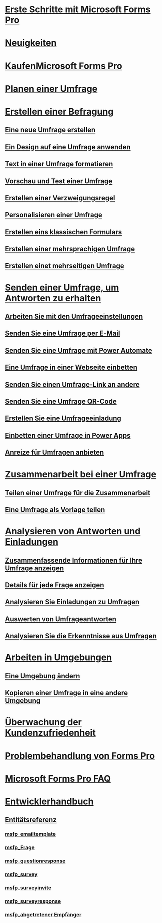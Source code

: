 # [Erste Schritte mit Microsoft Forms Pro](get-started.md) 

# [Neuigkeiten](whats-new.md)

# [KaufenMicrosoft Forms Pro](purchase.md)

# [Planen einer Umfrage](plan-survey.md)

# [Erstellen einer Befragung](create-survey.md)
## [Eine neue Umfrage erstellen](create-new-survey.md)
## [Ein Design auf eine Umfrage anwenden](apply-theme.md)  
## [Text in einer Umfrage formatieren](survey-text-format.md)
## [Vorschau und Test einer Umfrage](preview-test-survey.md) 
## [Erstellen einer Verzweigungsregel](create-branching-rule.md) 
## [Personalisieren einer Umfrage](personalize-survey.md)
## [Erstellen eins klassischen Formulars](create-classic-form.md)
## [Erstellen einer mehrsprachigen Umfrage](create-multilingual-survey.md)
## [Erstellen einet mehrseitigen Umfrage](create-multipage-survey.md)

# [Senden einer Umfrage, um Antworten zu erhalten](send-survey.md)
## [Arbeiten Sie mit den Umfrageeinstellungen](invite-settings.md)  
## [Senden Sie eine Umfrage per E-Mail](send-survey-email.md)  
## [Senden Sie eine Umfrage mit Power Automate](send-survey-microsoft-flow.md)  
## [Eine Umfrage in einer Webseite einbetten](embed-web-page.md)  
## [Senden Sie einen Umfrage-Link an andere](send-survey-link.md)  
## [Senden Sie eine Umfrage QR-Code](send-survey-qrcode.md)  
## [Erstellen Sie eine Umfrageeinladung](create-survey-invite.md)
## [Einbetten einer Umfrage in Power Apps](embed-survey-powerapps.md)
## [Anreize für Umfragen anbieten](survey-incentives.md)

# [Zusammenarbeit bei einer Umfrage](collaborate-survey.md)  
## [Teilen einer Umfrage für die Zusammenarbeit](share-survey-collaborate.md)  
## [Eine Umfrage als Vorlage teilen](share-survey-template.md)  

# [Analysieren von Antworten und Einladungen](analyze-responses-invites.md)  
## [Zusammenfassende Informationen für Ihre Umfrage anzeigen](view-summary-information.md)  
## [Details für jede Frage anzeigen](view-details-each-question.md)  
## [Analysieren Sie Einladungen zu Umfragen](analyze-survey-invitations.md)  
## [Auswerten von Umfrageantworten](analyze-survey-responses.md)  
## [Analysieren Sie die Erkenntnisse aus Umfragen](analyze-survey-insights.md)  

# [Arbeiten in Umgebungen](choose-environment.md)
## [Eine Umgebung ändern](change-environment.md)
## [Kopieren einer Umfrage in eine andere Umgebung](copy-survey-environment.md)

# [Überwachung der Kundenzufriedenheit ](customer-satisfaction-app.md)

# [Problembehandlung von Forms Pro](troubleshoot.md)

# [Microsoft Forms Pro FAQ](mfp-faq.md)

# [Entwicklerhandbuch](developer/developer-guide.md)
## [Entitätsreferenz](developer/forms-pro-reference.md)
### [msfp_emailtemplate](developer/reference/entities/msfp_emailtemplate.md)
### [msfp_Frage](developer/reference/entities/msfp_question.md)
### [msfp_questionresponse](developer/reference/entities/msfp_questionresponse.md)
### [msfp_survey](developer/reference/entities/msfp_survey.md)
### [msfp_surveyinvite](developer/reference/entities/msfp_surveyinvite.md)
### [msfp_surveyresponse](developer/reference/entities/msfp_surveyresponse.md)
### [msfp_abgetretener Empfänger](developer/reference/entities/msfp_unsubscribedrecipient.md)

